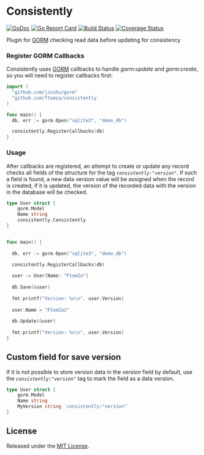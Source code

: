 # Consistently

[![GoDoc](https://godoc.org/github.com/ftomza/consistently?status.svg)](https://godoc.org/github.com/ftomza/consistently)
[![Go Report Card](https://goreportcard.com/badge/github.com/ftomza/consistently)](https://goreportcard.com/report/github.com/ftomza/consistently)
[![Build Status](https://travis-ci.org/ftomza/consistently.svg?branch=master)](https://travis-ci.org/ftomza/consistently)
[![Coverage Status](https://coveralls.io/repos/github/ftomza/consistently/badge.svg)](https://coveralls.io/github/ftomza/consistently)

Plugin for [GORM](https://github.com/jinzhu/gorm) checking read data before updating for consistency

### Register GORM Callbacks
Consistently uses [GORM](https://github.com/jinzhu/gorm) callbacks to handle *gorm:update* and *gorm:create*, so you will need to register callbacks first:

```go
import (
  "github.com/jinzhu/gorm"
  "github.com/ftomza/consistently
)

func main() {
  db, err := gorm.Open("sqlite3", "demo_db")

  consistently.RegisterCallbacks(db)
}
```

### Usage

After callbacks are registered, an attempt to create or update any record checks all fields of the structure for the tag *`consistently:"version"`*. If such a field is found, a new data version value will be assigned when the record is created, if it is updated, the version of the recorded data with the version in the database will be checked.

```go
type User struct {
	gorm.Model
	Name string
	consistently.Consistently
}


func main() {
	
  db, err := gorm.Open("sqlite3", "demo_db")

  consistently.RegisterCallbacks(db)
  
  user := User{Name: "FtomZa"}
  
  db.Save(&user)
  
  fmt.printf("Version: %s\n", user.Version)
  
  user.Name = "FtomZa2"
  
  db.Update(&user)
  
  fmt.printf("Version: %s\n", user.Version)
}
```

## Custom field for save version

If it is not possible to store version data in the *version* field by default, use the *`consistently:"version"`* tag to mark the field as a data version.

```go
type User struct {
	gorm.Model
	Name string
	MyVersion string `consistently:"version"`
}
```

## License

Released under the [MIT License](http://opensource.org/licenses/MIT).
